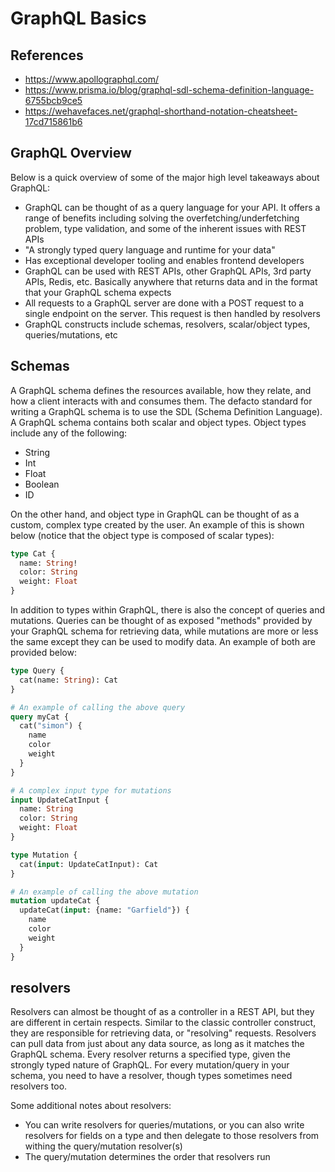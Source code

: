 # GraphQL Basics

## References

- <https://www.apollographql.com/>
- <https://www.prisma.io/blog/graphql-sdl-schema-definition-language-6755bcb9ce5>
- <https://wehavefaces.net/graphql-shorthand-notation-cheatsheet-17cd715861b6>

## GraphQL Overview

Below is a quick overview of some of the major high level takeaways about GraphQL:

- GraphQL can be thought of as a query language for your API. It offers a range of benefits including solving the overfetching/underfetching problem, type validation, and some of the inherent issues with REST APIs
- "A strongly typed query language and runtime for your data"
- Has exceptional developer tooling and enables frontend developers
- GraphQL can be used with REST APIs, other GraphQL APIs, 3rd party APIs, Redis, etc. Basically anywhere that returns data and in the format that your GraphQL schema expects
- All requests to a GraphQL server are done with a POST request to a single endpoint on the server. This request is then handled by resolvers
- GraphQL constructs include schemas, resolvers, scalar/object types, queries/mutations, etc

## Schemas

A GraphQL schema defines the resources available, how they relate, and how a client interacts with and consumes them. The defacto standard for writing a GraphQL schema is to use the SDL (Schema Definition Language). A GraphQL schema contains both scalar and object types. Object types include any of the following:

- String
- Int
- Float
- Boolean
- ID

On the other hand, and object type in GraphQL can be thought of as a custom, complex type created by the user. An example of this is shown below (notice that the object type is composed of scalar types):

```graphql
type Cat {
  name: String!
  color: String
  weight: Float
}
```

In addition to types within GraphQL, there is also the concept of queries and mutations. Queries can be thought of as exposed "methods" provided by your GraphQL schema for retrieving data, while mutations are more or less the same except they can be used to modify data. An example of both are provided below:

```graphql
type Query {
  cat(name: String): Cat
}

# An example of calling the above query
query myCat {
  cat("simon") {
    name
    color
    weight
  }
}

# A complex input type for mutations
input UpdateCatInput {
  name: String
  color: String
  weight: Float
}

type Mutation {
  cat(input: UpdateCatInput): Cat
}

# An example of calling the above mutation
mutation updateCat {
  updateCat(input: {name: "Garfield"}) {
    name
    color
    weight
  }
}
```

## resolvers

Resolvers can almost be thought of as a controller in a REST API, but they are different in certain respects. Similar to the classic controller construct, they are responsible for retrieving data, or "resolving" requests. Resolvers can pull data from just about any data source, as long as it matches the GraphQL schema. Every resolver returns a specified type, given the strongly typed nature of GraphQL. For every mutation/query in your schema, you need to have a resolver, though types sometimes need resolvers too. 

Some additional notes about resolvers:

- You can write resolvers for queries/mutations, or you can also write resolvers for fields on a type and then delegate to those resolvers from withing the query/mutation resolver(s)
- The query/mutation determines the order that resolvers run
